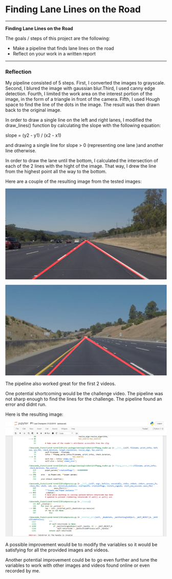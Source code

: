 # **Finding Lane Lines on the Road** 

---

**Finding Lane Lines on the Road**

The goals / steps of this project are the following:
* Make a pipeline that finds lane lines on the road
* Reflect on your work in a written report


[//]: # (Image References)

[image1]: ./output/solidWhiteRight_v2.jpg "White line"

[image2]: ./output/whiteCarLaneSwitch_v3.jpg "Yellow line"

[image3]: ./test_videos_output/challenge_v2.png "Challenge video"

---

### Reflection

My pipeline consisted of 5 steps. First, I converted the images to grayscale. Second, I blured the image with gaussian blur.Third, I used canny edge detection. Fourth, I limited the work area on the interest portion of the image, in the form of a triangle in front of the camera. Fifth, I used Hough space to find the line of the dots in the image. The result was then drawn back to the original image.

In order to draw a single line on the left and right lanes, I modified the draw_lines() function by calculating the slope with the following equation:

slope = (y2 - y1) / (x2 - x1)

and drawing a single line for slope > 0 (representing one lane )and another line otherwise.

In order to draw the lane until the bottom, I calculated the intersection of each of the 2 lines with the hight of the image. That way, I drew the line from the highest point all the way to the bottom.

Here are a couple of the resulting image from the tested images: 

![alt text][image1]

![alt text][image2]

The pipeline also worked great for the first 2 videos.


One potential shortcoming would be the challenge video. The pipeline was not sharp enough to find the lines for the challenge. The pipeline found an error and didnt run.

Here is the resulting image:

![alt text][image3]


A possible improvement would be to modify the variables so it would be satisfying for all the provided images and videos.

Another potential improvement could be to go even further and tune the variables to work with other images and videos found online or even recorded by me.

